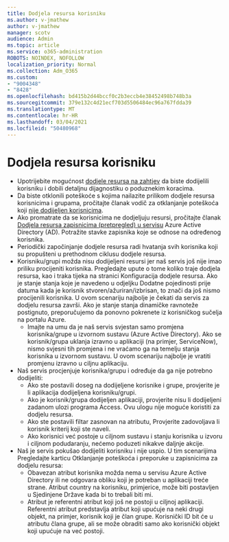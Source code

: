 ```yaml
---
title: Dodjela resursa korisniku
ms.author: v-jmathew
author: v-jmathew
manager: scotv
audience: Admin
ms.topic: article
ms.service: o365-administration
ROBOTS: NOINDEX, NOFOLLOW
localization_priority: Normal
ms.collection: Adm_O365
ms.custom:
- "9004348"
- "8428"
ms.openlocfilehash: bd415b2d44bccf0c2b3eccb4e38452498b748b3a
ms.sourcegitcommit: 379e132c4d21ecf703d5506484ec96a767fdda39
ms.translationtype: MT
ms.contentlocale: hr-HR
ms.lasthandoff: 03/04/2021
ms.locfileid: "50480968"
---
```

# <a name="user-provisioning"></a>Dodjela resursa korisniku

- Upotrijebite mogućnost [dodjele resursa na zahtjev](https://docs.microsoft.com/azure/active-directory/app-provisioning/provision-on-demand) da biste dodijelili korisniku i dobili detaljnu dijagnostiku o poduznekim koracima.
- Da biste otklonili poteškoće s kojima nailazite prilikom dodjele resursa korisnicima i grupama, pročitajte članak vodič za otklanjanje poteškoća koji [nije dodijeljen korisnicima](https://docs.microsoft.com/azure/active-directory/app-provisioning/application-provisioning-config-problem-no-users-provisioned).
- Ako promatrate da se korisnicima ne dodjeljuju resursi, pročitajte članak [Dodjela resursa zapisnicima (pretpregled) u servisu](https://docs.microsoft.com/azure/active-directory/reports-monitoring/concept-provisioning-logs) Azure Active Directory (AD). Potražite stavke zapisnika koje se odnose na određenog korisnika.
- Periodički započinjanje dodjele resursa radi hvatanja svih korisnika koji su propušteni u prethodnom ciklusu dodjele resursa.
- Korisniku/grupi možda nisu dodijeljeni resursi jer naš servis još nije imao priliku procijeniti korisnika. Pregledajte upute o tome koliko traje dodjela resursa, kao i traka tijeka na stranici Konfiguracija dodjele resursa. Ako je stanje stanja koje je navedeno u odjeljku Dodatne pojedinosti prije datuma kada je korisnik stvoren/ažuriran/izbrisan, to znači da još nismo procijenili korisnika. U ovom scenariju najbolje je čekati da servis za dodjelu resursa završi. Ako je stanje stanja dinamičke ravnoteže postignuto, preporučujemo da ponovno pokrenete iz korisničkog sučelja na portalu Azure.
  - Imajte na umu da je naš servis svjestan samo promjena korisnika/grupe u izvornom sustavu (Azure Active Directory). Ako se korisnik/grupa uklanja izravno u aplikaciji (na primjer, ServiceNow), nismo svjesni tih promjena i ne vraćamo ga na temelju stanja korisnika u izvornom sustavu. U ovom scenariju najbolje je vratiti promjenu izravno u ciljnu aplikaciju.
- Naš servis procjenjuje korisnika/grupu i određuje da ga nije potrebno dodijeliti:
  - Ako ste postavili doseg na dodijeljene korisnike i grupe, provjerite je li aplikacija dodijeljena korisniku/grupi.
  - Ako je korisnik/grupa dodijeljen aplikaciji, provjerite nisu li dodijeljeni zadanom ulozi programa Access. Ovu ulogu nije moguće koristiti za dodjelu resursa.
  - Ako ste postavili filtar zasnovan na atributu, Provjerite zadovoljava li korisnik kriterij koji ste naveli.
  - Ako korisnici već postoje u ciljnom sustavu i stanju korisnika u izvoru i ciljnom podudaranju, nećemo poduzeti nikakve daljnje akcije.
- Naš je servis pokušao dodijeliti korisniku i nije uspio. U tim scenarijima Pregledajte karticu Otklanjanje poteškoća i preporuke u zapisnicima za dodjelu resursa:
  - Obavezan atribut korisnika možda nema u servisu Azure Active Directory ili ne odgovara obliku koji je potreban u aplikaciji treće strane. Atribut country na korisniku, primjerice, može biti postavljen u Sjedinjene Države kada bi to trebali biti mi.
  - Atribut je referentni atribut koji još ne postoji u ciljnoj aplikaciji. Referentni atribut predstavlja atribut koji upućuje na neki drugi objekt, na primjer, korisnik koji je član grupe. Korisnički ID bit će u atributu člana grupe, ali se može obraditi samo ako korisnički objekt koji upućuje na već postoji.
